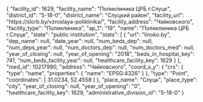 {
    "facility_id": 1629,
    "facility_name": "Поликлиника ЦРБ г.Слуцк",
    "district_id": "5-18-0",
    "district_name": "Слуцкий район",
    "facility_url": "https:\/\/slcrb.by\/vzroslaya-poliklinika\/",
    "facility_address": "Чайковского",
    "facility_type": "Поликлиника",
    "ap_1": "19",
    "name": "Поликлиника ЦРБ г.Слуцк",
    "state": "public institution",
    "stats": [
        {
            "url": "linoko.by",
            "dep_name": null,
            "date_year": null,
            "num_beds_dep": null,
            "num_deps_year": null,
            "num_doctors_dep": null,
            "num_doctors_med": null,
            "year_of_closing": null,
            "year_of_opening": "2018",
            "beds_in_hospital_key": 741,
            "num_beds_facility_year": null,
            "healthcare_facility_key": 1629
        }
    ],
    "med_id": 10217990,
    "address": "Чайковского",
    "coord_x_y": {
        "crs": {
            "type": "name",
            "properties": {
                "name": "EPSG:4326"
            }
        },
        "type": "Point",
        "coordinates": [
            31.0234,
            52.4558
        ]
    },
    "place_name": "Слуцк",
    "place_type": "city",
    "year_of_closing": null,
    "year_of_opening": "0",
    "healthcare_facility_key": 1629,
    "administrative_division_id": "5-18-0"
}